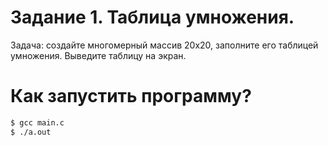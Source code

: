 # Задание 1. Таблица умножения. #

Задача: создайте многомерный массив 20x20, заполните его таблицей
умножения. Выведите таблицу на экран.

# Как запустить программу? #

```bash
$ gcc main.c
$ ./a.out
```